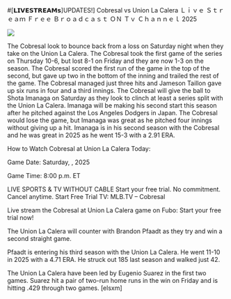 #[𝗟𝗜𝗩𝗘𝗦𝗧𝗥𝗘𝗔𝗠𝘀]UPDATES!] Cobresal vs Union La Calera Ｌｉｖｅ Ｓｔｒｅａｍ Ｆｒｅｅ Ｂｒｏａｄｃａｓｔ ＯＮ Ｔｖ Ｃｈａｎｎｅｌ  2025  
  
  
[![](https://i.imgur.com/qSNzIqt.png)](https://movie.rssnews.media/gulqeGG.php)  
  
The Cobresal look to bounce back from a loss on Saturday night when they take on the Union La Calera. The Cobresal took the first game of the series on Thursday 10-6, but lost 8-1 on Friday and they are now 1-3 on the season. The Cobresal scored the first run of the game in the top of the second, but gave up two in the bottom of the inning and trailed the rest of the game. The Cobresal managed just three hits and Jameson Taillon gave up six runs in four and a third innings. The Cobresal will give the ball to Shota Imanaga on Saturday as they look to clinch at least a series split with the Union La Calera. Imanaga will be making his second start this season after he pitched against the Los Angeles Dodgers in Japan. The Cobresal would lose the game, but Imanaga was great as he pitched four innings without giving up a hit. Imanaga is in his second season with the Cobresal and he was great in 2025 as he went 15-3 with a 2.91 ERA.

How to Watch Cobresal at Union La Calera Today:

Game Date: Saturday, , 2025

Game Time: 8:00 p.m. ET

LIVE SPORTS & TV WITHOUT CABLE
Start your free trial. No commitment. Cancel anytime.
Start Free Trial
TV: MLB.TV – Cobresal

Live stream the Cobresal at Union La Calera game on Fubo: Start your free trial now!

The Union La Calera will counter with Brandon Pfaadt as they try and win a second straight game.

Pfaadt is entering his third season with the Union La Calera. He went 11-10 in 2025 with a 4.71 ERA. He struck out 185 last season and walked just 42.

The Union La Calera have been led by Eugenio Suarez in the first two games. Suarez hit a pair of two-run home runs in the win on Friday and is hitting .429 through two games. [elsxm]